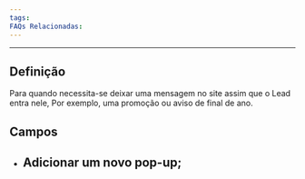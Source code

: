 ```yaml
---
tags:
FAQs Relacionadas:
---
```

---
## Definição

Para quando necessita-se deixar uma mensagem no site assim que o Lead entra nele, Por exemplo, uma promoção ou aviso de final de ano.

## Campos

- **Adicionar um novo pop-up**;
	- 